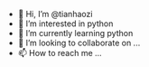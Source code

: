 - 👋 Hi, I’m @tianhaozi
- 👀 I’m interested in python
- 🌱 I’m currently learning python
- 💞️ I’m looking to collaborate on ...
- 📫 How to reach me ...

<!---
tianhaozi/tianhaozi is a ✨ special ✨ repository because its `README.md` (this file) appears on your GitHub profile.
You can click the Preview link to take a look at your changes.
--->
